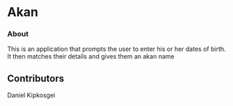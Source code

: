 # Akan
### About
 This is an application that prompts the user to enter his or her dates of birth. It then matches their details and gives them an akan name
## Contributors
Daniel Kipkosgei
